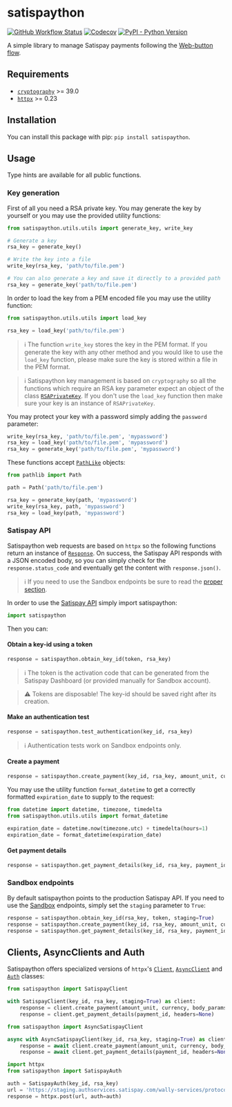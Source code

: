 # satispaython

[![GitHub Workflow Status](https://img.shields.io/github/workflow/status/otto-torino/satispaython/Test?style=flat-square)](https://github.com/otto-torino/satispaython/actions)
[![Codecov](https://img.shields.io/codecov/c/github/otto-torino/satispaython?style=flat-square)](https://codecov.io/gh/otto-torino/satispaython)
[![PyPI - Python Version](https://img.shields.io/pypi/pyversions/satispaython?style=flat-square)](https://pypi.org/project/satispaython)

A simple library to manage Satispay payments following the [Web-button flow](https://developers.satispay.com/docs/web-button-pay).

## Requirements

* [`cryptography`](https://github.com/pyca/cryptography) >= 39.0
* [`httpx`](https://github.com/encode/httpx) >= 0.23

## Installation

You can install this package with pip: `pip install satispaython`.

## Usage

Type hints are available for all public functions.

### Key generation

First of all you need a RSA private key. You may generate the key by yourself or you may use the provided utility functions:

```python
from satispaython.utils.utils import generate_key, write_key

# Generate a key
rsa_key = generate_key()

# Write the key into a file
write_key(rsa_key, 'path/to/file.pem')

# You can also generate a key and save it directly to a provided path
rsa_key = generate_key('path/to/file.pem')
```

In order to load the key from a PEM encoded file you may use the utility function:

```python
from satispaython.utils.utils import load_key

rsa_key = load_key('path/to/file.pem')
```

> :information_source: The function `write_key` stores the key in the PEM format. If you generate the key with any other method and you would like to use the `load_key` function, please make sure the key is stored within a file in the PEM format.

> :information_source: Satispaython key management is based on `cryptography` so all the functions which require an RSA key parameter expect an object of the class [`RSAPrivateKey`](https://cryptography.io/en/latest/hazmat/primitives/asymmetric/rsa.html#cryptography.hazmat.primitives.asymmetric.rsa.RSAPrivateKey). If you don't use the `load_key` function then make sure your key is an instance of `RSAPrivateKey`.

You may protect your key with a password simply adding the `password` parameter:

```python
write_key(rsa_key, 'path/to/file.pem', 'mypassword')
rsa_key = load_key('path/to/file.pem', 'mypassword')
rsa_key = generate_key('path/to/file.pem', 'mypassword')
```

These functions accept [`PathLike`](https://docs.python.org/3/library/os.html#os.PathLike) objects:

```python
from pathlib import Path

path = Path('path/to/file.pem')

rsa_key = generate_key(path, 'mypassword')
write_key(rsa_key, path, 'mypassword')
rsa_key = load_key(path, 'mypassword')
```

### Satispay API

Satispaython web requests are based on `httpx` so the following functions return an instance of [`Response`](https://www.python-httpx.org/api/#response). On success, the Satispay API responds with a JSON encoded body, so you can simply check for the `response.status_code` and eventually get the content with `response.json()`.

> :information_source: If you need to use the Sandbox endpoints be sure to read the [proper section](https://github.com/otto-torino/satispaython#sandbox-endpoints).

In order to use the [Satispay API](https://developers.satispay.com/reference) simply import satispaython:

```python
import satispaython
```

Then you can:

#### Obtain a key-id using a token

```python
response = satispaython.obtain_key_id(token, rsa_key)
```

> :information_source: The token is the activation code that can be generated from the Satispay Dashboard (or provided manually for Sandbox account).

> :warning: Tokens are disposable! The key-id should be saved right after its creation.

#### Make an authentication test

```python
response = satispaython.test_authentication(key_id, rsa_key)
```

> :information_source: Authentication tests work on Sandbox endpoints only.

#### Create a payment

```python
response = satispaython.create_payment(key_id, rsa_key, amount_unit, currency, body_params=None, headers=None)
```

You may use the utility function `format_datetime` to get a correctly formatted `expiration_date` to supply to the request:

```python
from datetime import datetime, timezone, timedelta
from satispaython.utils.utils import format_datetime

expiration_date = datetime.now(timezone.utc) + timedelta(hours=1)
expiration_date = format_datetime(expiration_date)
```

#### Get payment details

```python
response = satispaython.get_payment_details(key_id, rsa_key, payment_id, headers=None)
```

### Sandbox endpoints

By default satispaython points to the production Satispay API. If you need to use the [Sandbox](https://developers.satispay.com/docs/sandbox-account) endpoints, simply set the `staging` parameter to `True`:

```python
response = satispaython.obtain_key_id(rsa_key, token, staging=True)
response = satispaython.create_payment(key_id, rsa_key, amount_unit, currency, body_params=None, headers=None, staging=True)
response = satispaython.get_payment_details(key_id, rsa_key, payment_id, headers=None, staging=True)
```

## Clients, AsyncClients and Auth

Satispaython offers specialized versions of `httpx`'s [`Client`](https://www.python-httpx.org/api/#client), [`AsyncClient`](https://www.python-httpx.org/api/#asyncclient) and [`Auth`](https://www.python-httpx.org/advanced/#customizing-authentication) classes:

```python
from satispaython import SatispayClient

with SatispayClient(key_id, rsa_key, staging=True) as client:
    response = client.create_payment(amount_unit, currency, body_params=None, headers=None)
    response = client.get_payment_details(payment_id, headers=None)
```

```python
from satispaython import AsyncSatispayClient

async with AsyncSatispayClient(key_id, rsa_key, staging=True) as client:
    response = await client.create_payment(amount_unit, currency, body_params=None, headers=None)
    response = await client.get_payment_details(payment_id, headers=None)
```

```python
import httpx
from satispaython import SatispayAuth

auth = SatispayAuth(key_id, rsa_key)
url = 'https://staging.authservices.satispay.com/wally-services/protocol/tests/signature'
response = httpx.post(url, auth=auth)
```

